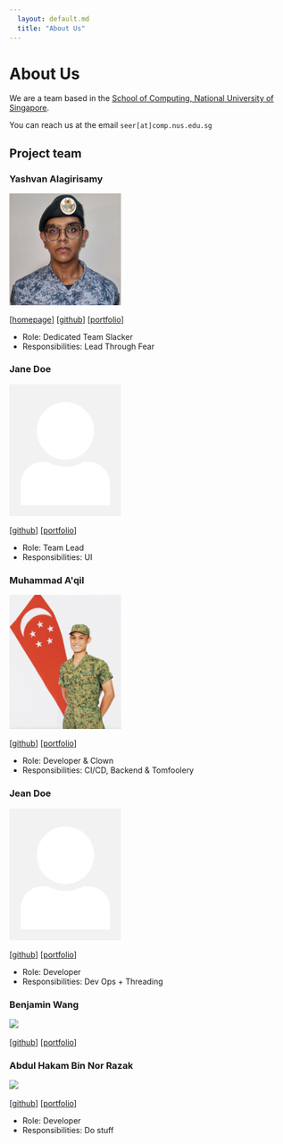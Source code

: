 ```yaml
---
  layout: default.md
  title: "About Us"
---
```


# About Us

We are a team based in the [School of Computing, National University of Singapore](http://www.comp.nus.edu.sg).

You can reach us at the email `seer[at]comp.nus.edu.sg`

## Project team

### Yashvan Alagirisamy

<img src="images/yashvangh.png" width="200px">

[[homepage](http://www.comp.nus.edu.sg/~damithch)]
[[github](https://github.com/YashvanGH)]
[[portfolio](team/yashvangh.md)]

* Role: Dedicated Team Slacker
* Responsibilities: Lead Through Fear

### Jane Doe

<img src="images/johndoe.png" width="200px">

[[github](http://github.com/johndoe)]
[[portfolio](team/johndoe.md)]

* Role: Team Lead
* Responsibilities: UI

### Muhammad A'qil

<img src="images/qilstiano.png" width="200px">

[[github](http://github.com/qilstiano)] [[portfolio](team/qilstiano.md)]

* Role: Developer & Clown 
* Responsibilities: CI/CD, Backend & Tomfoolery

### Jean Doe

<img src="images/johndoe.png" width="200px">

[[github](http://github.com/johndoe)]
[[portfolio](team/johndoe.md)]

* Role: Developer
* Responsibilities: Dev Ops + Threading

### Benjamin Wang

<img src="images/benjam11n.png" width="200px">

[[github](https://github.com/Benjam11n)]
[[portfolio](team/benjam11n.md)]

### Abdul Hakam Bin Nor Razak

<img src="images/adouble.png" width="200px">

[[github](http://github.com/adobleb)]
[[portfolio](team/adoubleb.md)]


* Role: Developer
* Responsibilities: Do stuff

